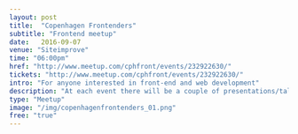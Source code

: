 ```yaml
---
layout: post
title:  "Copenhagen Frontenders"
subtitle: "Frontend meetup"
date:   2016-09-07
venue: "Siteimprove"
time: "06:00pm"
href: "http://www.meetup.com/cphfront/events/232922630/"
tickets: "http://www.meetup.com/cphfront/events/232922630/"
intro: "For anyone interested in front-end and web development"
description: "At each event there will be a couple of presentations/talks and socialising. Topics include general technical topics like web development, HTML, CSS, Javascript but also design and inspirational topics."
type: "Meetup"
image: "/img/copenhagenfrontenders_01.png"
free: "true"
---
```

<!-- fill in the URL of your event host page if you haven't enough information for a detail page, so the event link won't point on the detail page at all -->
